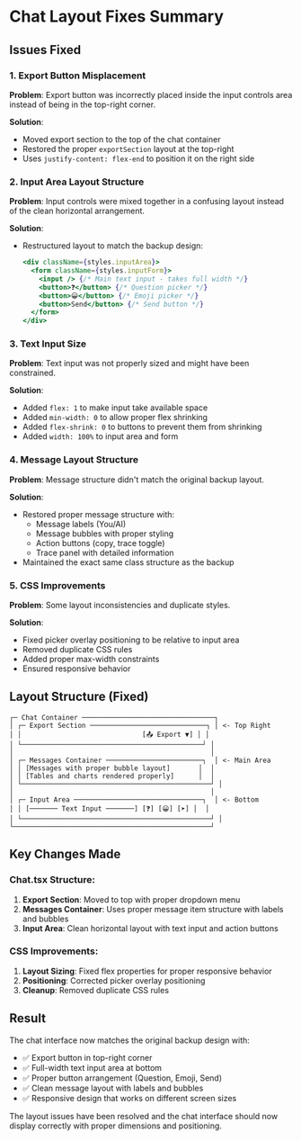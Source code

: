 # Chat Layout Fixes Summary

## Issues Fixed

### 1. **Export Button Misplacement**
**Problem**: Export button was incorrectly placed inside the input controls area instead of being in the top-right corner.

**Solution**: 
- Moved export section to the top of the chat container
- Restored the proper `exportSection` layout at the top-right
- Uses `justify-content: flex-end` to position it on the right side

### 2. **Input Area Layout Structure**
**Problem**: Input controls were mixed together in a confusing layout instead of the clean horizontal arrangement.

**Solution**:
- Restructured layout to match the backup design:
  ```jsx
  <div className={styles.inputArea}>
    <form className={styles.inputForm}>
      <input /> {/* Main text input - takes full width */}
      <button>❓</button> {/* Question picker */}
      <button>😀</button> {/* Emoji picker */}
      <button>Send</button> {/* Send button */}
    </form>
  </div>
  ```

### 3. **Text Input Size**
**Problem**: Text input was not properly sized and might have been constrained.

**Solution**:
- Added `flex: 1` to make input take available space
- Added `min-width: 0` to allow proper flex shrinking
- Added `flex-shrink: 0` to buttons to prevent them from shrinking
- Added `width: 100%` to input area and form

### 4. **Message Layout Structure**
**Problem**: Message structure didn't match the original backup layout.

**Solution**:
- Restored proper message structure with:
  - Message labels (You/AI)
  - Message bubbles with proper styling
  - Action buttons (copy, trace toggle)
  - Trace panel with detailed information
- Maintained the exact same class structure as the backup

### 5. **CSS Improvements**
**Problem**: Some layout inconsistencies and duplicate styles.

**Solution**:
- Fixed picker overlay positioning to be relative to input area
- Removed duplicate CSS rules
- Added proper max-width constraints
- Ensured responsive behavior

## Layout Structure (Fixed)

```
┌─ Chat Container ─────────────────────────────────┐
│ ┌─ Export Section ─────────────────────────────┐ │ <- Top Right
│ │                              [📤 Export ▼] │ │
│ └─────────────────────────────────────────────┘ │
│                                                 │
│ ┌─ Messages Container ────────────────────────┐  │ <- Main Area
│ │ [Messages with proper bubble layout]       │  │
│ │ [Tables and charts rendered properly]      │  │
│ └───────────────────────────────────────────────┘ │
│                                                 │
│ ┌─ Input Area ────────────────────────────────┐  │ <- Bottom
│ │ [─────── Text Input ───────] [❓] [😀] [➤] │  │
│ └───────────────────────────────────────────────┘ │
└─────────────────────────────────────────────────┘
```

## Key Changes Made

### Chat.tsx Structure:
1. **Export Section**: Moved to top with proper dropdown menu
2. **Messages Container**: Uses proper message item structure with labels and bubbles
3. **Input Area**: Clean horizontal layout with text input and action buttons

### CSS Improvements:
1. **Layout Sizing**: Fixed flex properties for proper responsive behavior
2. **Positioning**: Corrected picker overlay positioning
3. **Cleanup**: Removed duplicate CSS rules

## Result

The chat interface now matches the original backup design with:
- ✅ Export button in top-right corner
- ✅ Full-width text input area at bottom
- ✅ Proper button arrangement (Question, Emoji, Send)
- ✅ Clean message layout with labels and bubbles
- ✅ Responsive design that works on different screen sizes

The layout issues have been resolved and the chat interface should now display correctly with proper dimensions and positioning.
